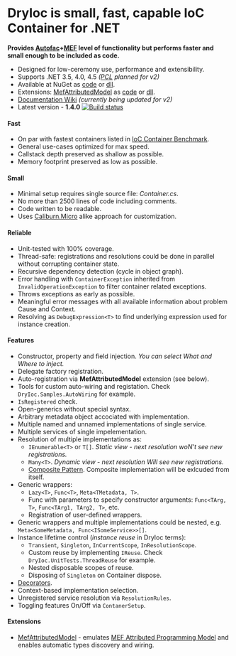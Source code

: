 DryIoc is small, fast, capable IoC Container for .NET
=====================================================

[Autofac]: https://code.google.com/p/autofac/
[MEF]: http://mef.codeplex.com/
[DryIoc]: https://www.nuget.org/packages/DryIoc/
[DryIoc.MefAttributedModel]: https://www.nuget.org/packages/DryIoc.MefAttributedModel/
[DryIoc.dll]: https://www.nuget.org/packages/DryIoc.dll/
[DryIoc.MefAttributedModel.dll]: https://www.nuget.org/packages/DryIoc.MefAttributedModel.dll/
[Wiki]: https://bitbucket.org/dadhi/dryioc/wiki/Home
[MefAttributedModel]: https://bitbucket.org/dadhi/dryioc/wiki/MefAttributedModel
[PCL]: http://msdn.microsoft.com/en-us/library/gg597391(v=vs.110).aspx

**Provides [Autofac]+[MEF] level of functionality but performs faster and small enough to be included as code.**

* Designed for low-ceremony use, performance and extensibility.
* Supports .NET 3.5, 4.0, 4.5 _([PCL] planned for v2)_
* Available at NuGet as [code][DryIoc] or [dll][DryIoc.dll].
* Extensions: [MefAttributedModel] as [code][DryIoc.MefAttributedModel] or [dll][DryIoc.MefAttributedModel.dll].
* [Documentation Wiki][Wiki] _(currently being updated for v2)_
* Latest version - **1.4.0** [![Build status](https://ci.appveyor.com/api/projects/status/te0oktwwf7xx5e3k/branch/dev)](https://ci.appveyor.com/project/MaksimVolkau/dryioc-426/branch/dev)

#### Fast
* On par with fastest containers listed in [IoC Container Benchmark](http://www.palmmedia.de/blog/2011/8/30/ioc-container-benchmark-performance-comparison).
* General use-cases optimized for max speed.
* Callstack depth preserved as shallow as possible.
* Memory footprint preserved as low as possible.

#### Small
* Minimal setup requires single source file: *Container.cs*. 
* No more than 2500 lines of code including comments.
* Code written to be readable.
* Uses [Caliburn.Micro](http://caliburnmicro.codeplex.com/) alike approach for customization.

#### Reliable
* Unit-tested with 100% coverage.
* Thread-safe: registrations and resolutions could be done in parallel without corrupting container state. 
* Recursive dependency detection (cycle in object graph).
* Error handling with `ContainerException` inherited from `InvalidOperationException` to filter container related exceptions.
* Throws exceptions as early as possible. 
* Meaningful error messages with all available information about problem Cause and Context.
* Resolving as `DebugExpression<T>` to find underlying expression used for instance creation.

#### Features
* Constructor, property and field injection. *You can select What and Where to inject.*
* Delegate factory registration.
* Auto-registration via __MefAttributedModel__ extension (see below).
* Tools for custom auto-wiring and registation. Check `DryIoc.Samples.AutoWiring` for example.
* `IsRegistered` check.
* Open-generics without special syntax.
* Arbitrary metadata object accociated with implementation.
* Multiple named and unnamed implementations of single service.
* Multiple services of single impelementation.
* Resolution of multiple implementations as:
    * `IEnumerable<T>` or `T[]`. *Static view - next resolution woN't see new registrations.*
    * `Many<T>`. *Dynamic view - next resolution Will see new registrations.*
    *  [Composite Pattern](http://en.wikipedia.org/wiki/Composite_pattern). Composite implementation will be exlcuded from itself.
* Generic wrappers:
    * `Lazy<T>`, `Func<T>`, `Meta<TMetadata, T>`.
    * Func with parameters to specify constructor arguments: `Func<TArg, T>`, `Func<TArg1, TArg2, T>`, etc.
    * Registration of user-defined wrappers.
* Generic wrappers and multiple implementations could be nested, e.g. `Meta<SomeMetadata, Func<ISomeService>>[]`.
* Instance lifetime control (*instance reuse* in DryIoc terms):
    * `Transient`, `Singleton`, `InCurrentScope`, `InResolutionScope`.
    * Custom reuse by implementing `IReuse`. Check `DryIoc.UnitTests.ThreadReuse` for example.
    * Nested disposable scopes of reuse.
    * Disposing of `Singleton` on Container dispose.
* [Decorators](http://en.wikipedia.org/wiki/Decorator_pattern). 
* Context-based implementation selection.
* Unregistered service resolution via `ResolutionRules`.
* Toggling features On/Off via `ContanerSetup`.

#### Extensions
* [MefAttributedModel] - emulates [MEF Attributed Programming Model](http://msdn.microsoft.com/en-us/library/ee155691(v=vs.110).aspx) and enables automatic types discovery and wiring.